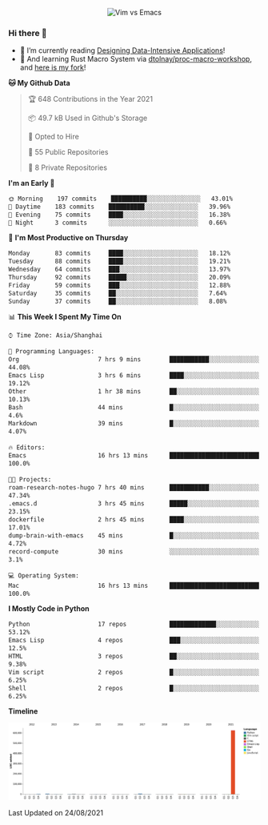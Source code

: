 <p align="center">
    <img src="https://gist.githubusercontent.com/coldnight/e696baffb094e71c96cb302118878eae/raw/40ea5053a6f66cc65f90f437e4173497da225958/banner.gif" alt="Vim vs Emacs" />
</p>

### Hi there 👋

- 📖 I’m currently reading [Designing Data-Intensive Applications](https://www.oreilly.com/library/view/designing-data-intensive-applications/9781491903063/)!
- 🌱 And learning Rust Macro System via [dtolnay/proc-macro-workshop](https://github.com/dtolnay/proc-macro-workshop), and [here is my fork](https://github.com/coldnight/proc-macro-workshop)!

<!--START_SECTION:waka-->
**🐱 My Github Data** 

> 🏆 648 Contributions in the Year 2021
 > 
> 📦 49.7 kB Used in Github's Storage 
 > 
> 💼 Opted to Hire
 > 
> 📜 55 Public Repositories 
 > 
> 🔑 8 Private Repositories  
 > 
**I'm an Early 🐤** 

```text
🌞 Morning    197 commits    ██████████░░░░░░░░░░░░░░░   43.01% 
🌆 Daytime    183 commits    ██████████░░░░░░░░░░░░░░░   39.96% 
🌃 Evening    75 commits     ████░░░░░░░░░░░░░░░░░░░░░   16.38% 
🌙 Night      3 commits      ░░░░░░░░░░░░░░░░░░░░░░░░░   0.66%

```
📅 **I'm Most Productive on Thursday** 

```text
Monday       83 commits     ████░░░░░░░░░░░░░░░░░░░░░   18.12% 
Tuesday      88 commits     ████░░░░░░░░░░░░░░░░░░░░░   19.21% 
Wednesday    64 commits     ███░░░░░░░░░░░░░░░░░░░░░░   13.97% 
Thursday     92 commits     █████░░░░░░░░░░░░░░░░░░░░   20.09% 
Friday       59 commits     ███░░░░░░░░░░░░░░░░░░░░░░   12.88% 
Saturday     35 commits     ██░░░░░░░░░░░░░░░░░░░░░░░   7.64% 
Sunday       37 commits     ██░░░░░░░░░░░░░░░░░░░░░░░   8.08%

```


📊 **This Week I Spent My Time On** 

```text
⌚︎ Time Zone: Asia/Shanghai

💬 Programming Languages: 
Org                      7 hrs 9 mins        ███████████░░░░░░░░░░░░░░   44.08% 
Emacs Lisp               3 hrs 6 mins        ████░░░░░░░░░░░░░░░░░░░░░   19.12% 
Other                    1 hr 38 mins        ██░░░░░░░░░░░░░░░░░░░░░░░   10.13% 
Bash                     44 mins             █░░░░░░░░░░░░░░░░░░░░░░░░   4.6% 
Markdown                 39 mins             █░░░░░░░░░░░░░░░░░░░░░░░░   4.07%

🔥 Editors: 
Emacs                    16 hrs 13 mins      █████████████████████████   100.0%

🐱‍💻 Projects: 
roam-research-notes-hugo 7 hrs 40 mins       ███████████░░░░░░░░░░░░░░   47.34% 
.emacs.d                 3 hrs 45 mins       █████░░░░░░░░░░░░░░░░░░░░   23.15% 
dockerfile               2 hrs 45 mins       ████░░░░░░░░░░░░░░░░░░░░░   17.01% 
dump-brain-with-emacs    45 mins             █░░░░░░░░░░░░░░░░░░░░░░░░   4.72% 
record-compute           30 mins             ░░░░░░░░░░░░░░░░░░░░░░░░░   3.1%

💻 Operating System: 
Mac                      16 hrs 13 mins      █████████████████████████   100.0%

```

**I Mostly Code in Python** 

```text
Python                   17 repos            █████████████░░░░░░░░░░░░   53.12% 
Emacs Lisp               4 repos             ███░░░░░░░░░░░░░░░░░░░░░░   12.5% 
HTML                     3 repos             ██░░░░░░░░░░░░░░░░░░░░░░░   9.38% 
Vim script               2 repos             █░░░░░░░░░░░░░░░░░░░░░░░░   6.25% 
Shell                    2 repos             █░░░░░░░░░░░░░░░░░░░░░░░░   6.25%

```


**Timeline**

![Chart not found](https://raw.githubusercontent.com/coldnight/coldnight/master/charts/bar_graph.png) 


 Last Updated on 24/08/2021
<!--END_SECTION:waka-->
